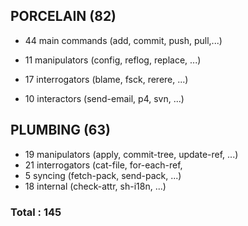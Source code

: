 ## PORCELAIN (82)

- 44 main commands (add, commit, push, pull,...)

- 11 manipulators (config, reflog, replace, ...)

- 17 interrogators (blame, fsck, rerere, ...)

- 10 interactors (send-email, p4, svn, ...)

## PLUMBING (63)

- 19 manipulators (apply, commit-tree, update-ref, ...)
- 21 interrogators (cat-file, for-each-ref,
- 5 syncing (fetch-pack, send-pack, ...)
- 18 internal (check-attr, sh-i18n, ...)

### Total : 145
